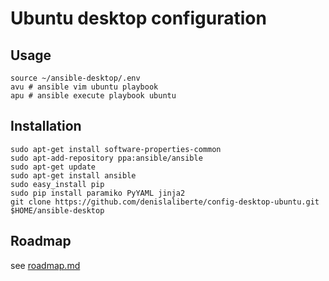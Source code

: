 # Ubuntu desktop configuration


## Usage

    source ~/ansible-desktop/.env
    avu # ansible vim ubuntu playbook
    apu # ansible execute playbook ubuntu
    


## Installation
    sudo apt-get install software-properties-common
    sudo apt-add-repository ppa:ansible/ansible
    sudo apt-get update
    sudo apt-get install ansible
    sudo easy_install pip
    sudo pip install paramiko PyYAML jinja2
    git clone https://github.com/denislaliberte/config-desktop-ubuntu.git $HOME/ansible-desktop


## Roadmap

see [roadmap.md](docs/roadmap.md)


